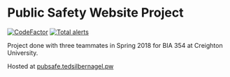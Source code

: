 # Public Safety Website Project
[![CodeFactor](https://www.codefactor.io/repository/github/tedsilb/pubsafe/badge)](https://www.codefactor.io/repository/github/tedsilb/pubsafe) [![Total alerts](https://img.shields.io/lgtm/alerts/g/tedsilb/pubsafe.svg?logo=lgtm&logoWidth=18)](https://lgtm.com/projects/g/tedsilb/pubsafe/alerts/)

Project done with three teammates in Spring 2018 for BIA 354 at Creighton University.

Hosted at [pubsafe.tedsilbernagel.pw](https://pubsafe.tedsilbernagel.pw)
